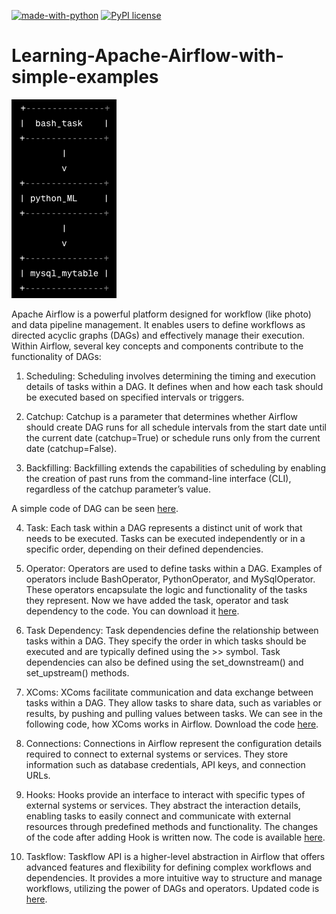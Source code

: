 [![made-with-python](https://img.shields.io/badge/Made%20with-Python-1f425f.svg)](https://www.python.org/)
[![PyPI license](https://img.shields.io/pypi/l/ansicolortags.svg)](https://pypi.python.org/pypi/ansicolortags/)

# Learning-Apache-Airflow-with-simple-examples

<img src="workflow.png">

Apache Airflow is a powerful platform designed for workflow (like photo) and data pipeline management. It enables users to define workflows as directed acyclic graphs (DAGs) and effectively manage their execution. Within Airflow, several key concepts and components contribute to the functionality of DAGs:

1. Scheduling: Scheduling involves determining the timing and execution details of tasks within a DAG. It defines when and how each task should be executed based on specified intervals or triggers.

2. Catchup: Catchup is a parameter that determines whether Airflow should create DAG runs for all schedule intervals from the start date until the current date (catchup=True) or schedule runs only from the current date (catchup=False).

3. Backfilling: Backfilling extends the capabilities of scheduling by enabling the creation of past runs from the command-line interface (CLI), regardless of the catchup parameter’s value.

A simple code of DAG can be seen [here](https://github.com/Sarvandani/Learning-Apache-Airflow-with-simple-examples/blob/main/dag.py). 

4. Task: Each task within a DAG represents a distinct unit of work that needs to be executed. Tasks can be executed independently or in a specific order, depending on their defined dependencies.

5. Operator: Operators are used to define tasks within a DAG. Examples of operators include BashOperator, PythonOperator, and MySqlOperator. These operators encapsulate the logic and functionality of the tasks they represent. Now we have added the task, operator and task dependency to the code. You can download it [here](https://github.com/Sarvandani/Learning-Apache-Airflow-with-simple-examples/blob/main/task%2Boperators.py).

6. Task Dependency: Task dependencies define the relationship between tasks within a DAG. They specify the order in which tasks should be executed and are typically defined using the >> symbol. Task dependencies can also be defined using the set_downstream() and set_upstream() methods. 

7. XComs: XComs facilitate communication and data exchange between tasks within a DAG. They allow tasks to share data, such as variables or results, by pushing and pulling values between tasks. We can see in the following code, how XComs works in Airflow. Download the code [here](https://github.com/Sarvandani/Learning-Apache-Airflow-with-simple-examples/blob/main/XCOM.py).

8. Connections: Connections in Airflow represent the configuration details required to connect to external systems or services. They store information such as database credentials, API keys, and connection URLs.

9. Hooks: Hooks provide an interface to interact with specific types of external systems or services. They abstract the interaction details, enabling tasks to easily connect and communicate with external resources through predefined methods and functionality. The changes of the code after adding Hook is written now. The code is available [here](https://github.com/Sarvandani/Learning-Apache-Airflow-with-simple-examples/blob/main/hook.py).

10. Taskflow: Taskflow API is a higher-level abstraction in Airflow that offers advanced features and flexibility for defining complex workflows and dependencies. It provides a more intuitive way to structure and manage workflows, utilizing the power of DAGs and operators. Updated code is [here](https://github.com/Sarvandani/Learning-Apache-Airflow-with-simple-examples/blob/main/taskflow.py).
